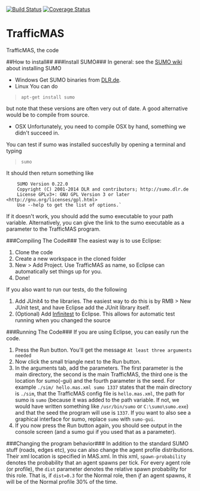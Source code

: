 [![Build Status](https://travis-ci.org/baumfalk/TrafficMAS.svg?branch=master)](https://travis-ci.org/baumfalk/TrafficMAS)
[![Coverage Status](https://coveralls.io/repos/baumfalk/TrafficMAS/badge.png)](https://coveralls.io/r/baumfalk/TrafficMAS)

# TrafficMAS
TrafficMAS, the code

##How to install##
###Install SUMO###
In general: see the [SUMO wiki](http://sumo.dlr.de/wiki/Installing) about installing SUMO
+ Windows
Get SUMO binaries from [DLR.de](http://www.dlr.de/ts/en/desktopdefault.aspx/tabid-9883/16931_read-41000/).
+ Linux
You can do 
>	`apt-get install sumo`

but note that these versions are often very out of date. A good alternative would be to compile from source.
+ OSX
Unfortunately, you need to compile OSX by hand, something we didn't succeed in.

You can test if sumo was installed succesfully by opening a terminal and typing
>    `sumo`

It should then return something like

		SUMO Version 0.22.0
		Copyright (C) 2001-2014 DLR and contributors; http://sumo.dlr.de
		License GPLv3+: GNU GPL Version 3 or later <http://gnu.org/licenses/gpl.html>
		Use --help to get the list of options.`

If it doesn't work, you should add the sumo executable to your path variable. Alternatively,
you can give the link to the sumo executable as a parameter to the TrafficMAS program.

###Compiling The Code###
The easiest way is to use Eclipse:

1. Clone the code  
2. Create a new workspace in the cloned folder  
3. New > Add Project. Use TrafficMAS as name, so Eclipse can automatically set things up for you.  
4. Done!  

If you also want to run our tests, do the following
1. Add JUnit4 to the libraries. The easiest way to do this is by RMB > New JUnit test, and have Eclipse
add the JUnit library itself.
2. (Optional) Add [Infinitest](http://infinitest.github.io/) to Eclipse. This allows for automatic test running when you changed the source

###Running The Code###
If you are using Eclipse, you can easily run the code.
  
1. Press the Run button. You'll get the message `At least three arguments needed`  
2. Now click the small triangle next to the Run button.  
3. In the arguments tab, add the parameters. The first parameter is the main directory, the second is the main TrafficMAS, the third one is the location for sumo(-gui) and the fourth parameter is the seed. For example `./sim/ hello.mas.xml sumo 1337` states that the main directory is `./sim`, that the TrafficMAS config file is `hello.mas.xml`, the path for sumo is `sumo` (because it was added to the path variable. If not, we would have written something like `/usr/bin/sumo` or `C:\sumo\sumo.exe`) and that the seed the program will use is `1337`. If you want to also see a graphical interface for sumo, replace `sumo` with `sumo-gui`.  
4. If you now press the Run button again, you should see output in the console screen (and a sumo gui if you used that as a parameter).

###Changing the program behavior###
In addition to the standard SUMO stuff (roads, edges etc), you can also change the agent profile distributions. Their xml location is specified in MAS.xml. In this xml, `spawn-probability` denotes the probability that an agent spawns per tick. For every agent role (or profile), the `dist` parameter denotes the relative spawn probability for this role. That is, if `dist=0.3` for the Normal role, then *if* an agent spawns, it will be of the Normal profile 30% of the time. 
